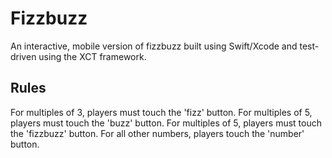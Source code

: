 Fizzbuzz
=================
An interactive, mobile version of fizzbuzz built using Swift/Xcode and test-driven using the XCT framework.

Rules
-----
For multiples of 3, players must touch the 'fizz' button.
For multiples of 5, players must touch the 'buzz' button.
For multiples of 5, players must touch the 'fizzbuzz' button.
For all other numbers, players touch the 'number' button.

